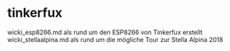 # tinkerfux

wicki_esp8266.md als rund um den ESP8266 von Tinkerfux erstellt
wicki_stellaalpina.md als rund um die mögliche Tour zur Stella Alpina 2018
